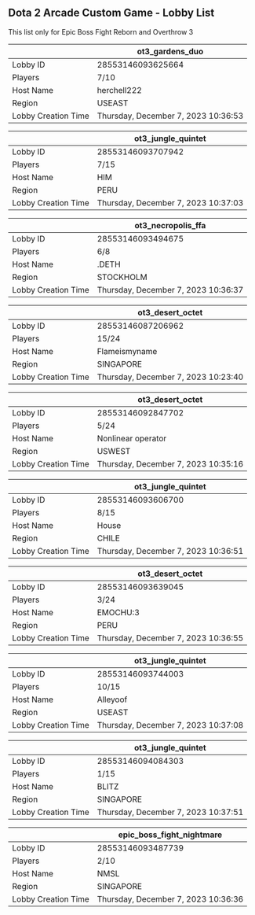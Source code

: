 ## Dota 2 Arcade Custom Game - Lobby List

This list only for Epic Boss Fight Reborn and Overthrow 3

|  | ot3_gardens_duo |
| ------ | ------ |
| Lobby ID | 28553146093625664 |
| Players | 7/10 |
| Host Name | herchell222 |
| Region | USEAST |
| Lobby Creation Time | Thursday, December 7, 2023 10:36:53 |


|  | ot3_jungle_quintet |
| ------ | ------ |
| Lobby ID | 28553146093707942 |
| Players | 7/15 |
| Host Name | HIM |
| Region | PERU |
| Lobby Creation Time | Thursday, December 7, 2023 10:37:03 |


|  | ot3_necropolis_ffa |
| ------ | ------ |
| Lobby ID | 28553146093494675 |
| Players | 6/8 |
| Host Name | .DETH |
| Region | STOCKHOLM |
| Lobby Creation Time | Thursday, December 7, 2023 10:36:37 |


|  | ot3_desert_octet |
| ------ | ------ |
| Lobby ID | 28553146087206962 |
| Players | 15/24 |
| Host Name | Flameismyname |
| Region | SINGAPORE |
| Lobby Creation Time | Thursday, December 7, 2023 10:23:40 |


|  | ot3_desert_octet |
| ------ | ------ |
| Lobby ID | 28553146092847702 |
| Players | 5/24 |
| Host Name | Nonlinear operator |
| Region | USWEST |
| Lobby Creation Time | Thursday, December 7, 2023 10:35:16 |


|  | ot3_jungle_quintet |
| ------ | ------ |
| Lobby ID | 28553146093606700 |
| Players | 8/15 |
| Host Name | House |
| Region | CHILE |
| Lobby Creation Time | Thursday, December 7, 2023 10:36:51 |


|  | ot3_desert_octet |
| ------ | ------ |
| Lobby ID | 28553146093639045 |
| Players | 3/24 |
| Host Name | EMOCHU:3 |
| Region | PERU |
| Lobby Creation Time | Thursday, December 7, 2023 10:36:55 |


|  | ot3_jungle_quintet |
| ------ | ------ |
| Lobby ID | 28553146093744003 |
| Players | 10/15 |
| Host Name | Alleyoof |
| Region | USEAST |
| Lobby Creation Time | Thursday, December 7, 2023 10:37:08 |


|  | ot3_jungle_quintet |
| ------ | ------ |
| Lobby ID | 28553146094084303 |
| Players | 1/15 |
| Host Name | BLITZ |
| Region | SINGAPORE |
| Lobby Creation Time | Thursday, December 7, 2023 10:37:51 |


|  | epic_boss_fight_nightmare |
| ------ | ------ |
| Lobby ID | 28553146093487739 |
| Players | 2/10 |
| Host Name | NMSL |
| Region | SINGAPORE |
| Lobby Creation Time | Thursday, December 7, 2023 10:36:36 |


